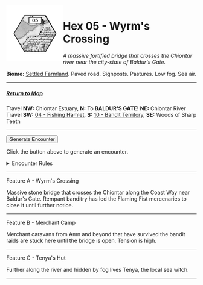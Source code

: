 
<img align="left" width=150px src="/images/Hexes/hex05.png">
<h1>Hex 05 - Wyrm's Crossing</h1>

*A massive fortified bridge that crosses the Chiontar river near the city-state of Baldur's Gate.*

**Biome:** <u>Settled Farmland</u>. Paved road. Signposts. Pastures. Low fog. Sea air.

---

##### [Return to Map](https://saltygoo.github.io/2024/12/31/BGHex/)
Travel **NW:** Chiontar Estuary, **N:** To **BALDUR'S GATE**! **NE:** Chiontar River <br>
Travel **SW:** [04 - Fishing Hamlet](/pages/BaldurHex/04-FishingHamlet), **S:** [10 - Bandit Territory](/pages/BaldurHex/10-OldRuins), **SE:** Woods of Sharp Teeth

 ---
 
<button id="generateText" >Generate Encounter</button> <br>

<span class="grey" id="result" style="height: 75px;"> Click the button above to generate an encounter. </span>

<details markdown="1">
<summary>Encounter Rules</summary>
Generate an encounter the first time the party goes to one of this hex's features and every 12 hours. Encounters can happen on the way to the location or at the destination. If an encounter would happen while the party rests, good survival skills while setting up camp make the encounter happen after the full rest is completed. Search the [Baldur's Gate Wiki](https://baldursgate.fandom.com/wiki/Baldur%27s_Gate_Wiki) for informations on named NPC. Do not hesitate to replace any named NPC by one the players have already met from time to time! It makes for a better story.
</details>

 ---

<span class="blacktitle"> Feature A - Wyrm's Crossing </span>

Massive stone bridge that crosses the Chiontar along the Coast Way near Baldur's Gate. Rempant banditry has led the Flaming Fist mercenaries to close it until further notice.

---

<span class="blacktitle"> Feature B - Merchant Camp</span>

Merchant caravans from Amn and beyond that have survived the bandit raids are stuck here until the bridge is open. Tension is high.

---

<span class="blacktitle"> Feature C - Tenya's Hut </span>

Further along the river and hidden by fog lives Tenya, the local sea witch.

---

<script>
    const climate1 = "Farmland";
    const climate2 = "Village1";
</script>
<script src="/scripts/BGencounter.js"></script>
